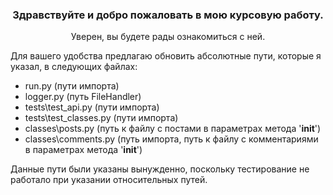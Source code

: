 <div style="text-align: center;"><h3>Здравствуйте и добро пожаловать в мою курсовую работу.
</h3>
Уверен, вы будете рады ознакомиться с ней.</div>

Для вашего удобства предлагаю обновить абсолютные пути,
которые я указал, в следующих файлах:

* run.py (пути импорта)<br>
* logger.py (путь FileHandler)<br>
* tests\test_api.py (пути импорта)<br>
* tests\test_classes.py (пути импорта)<br>
* classes\posts.py (путь к файлу с постами в параметрах метода '__init__')<br>
* classes\comments.py (путь импорта, путь к файлу с комментариями в параметрах метода '__init__')<br>

Данные пути были указаны вынужденно, поскольку тестирование не работало при указании относительных путей.

